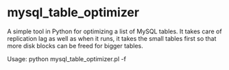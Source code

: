 # mysql_table_optimizer
A simple tool in Python for optimizing a list of MySQL tables. It takes care of replication lag as well as when it runs, it takes the small tables first so that more disk blocks can be freed for bigger tables.

Usage: python mysql_table_optimizer.pl -f <filename containing the list of tables in DBname.tablename format>
